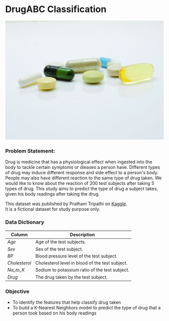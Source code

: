 # DrugABC Classification
![image](https://github.com/Kevin-qt/DrugABC-Classification/blob/main/drugs.jpg)

### Problem Statement:
Drug is medicine that has a physiological effect when ingested into the body to tackle certain symptoms or dieases a person have. Different types of drug may induce different response and side effect to a person's body. People may also have different reaction to the same type of drug taken. We would like to know about the reaction of 200 test subjects after taking 5 types of drug. This study aims to predict the type of drug a subject takes, given his body readings after taking the drug.

This dataset was published by Pratham Tripathi on [Kaggle](https://www.kaggle.com/datasets/prathamtripathi/drug-classification). <br>
It is a fictional dataset for study purpose only.

### Data Dictionary

|Column         |Description    |
|---------------|---------------|
|*Age*          |Age of the test subjects.|
|*Sex*          |Sex of the test subject.|
|*BP*           |Blood pressure level of the test subject.|
|*Cholesterol*  |Cholesterol level in blood of the test subject.|
|*Na_to_K*      |Sodium to potassium ratio of the test subject.|
|*Drug*         |The drug taken by the test subject.|

### Objective
- To identify the features that help classify drug taken
- To build a K-Nearest Neighbors model to predict the type of drug that a person took based on his body readings
